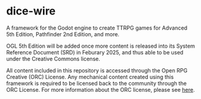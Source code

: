 # dice-wire
A framework for the Godot engine to create TTRPG games for Advanced 5th Edition, Pathfinder 2nd Edition, and more.

OGL 5th Edition will be added once more content is released into its System Reference Document (SRD) in Feburary 2025, and thus able to be used under the Creative Commons license.

All content included in this repository is accessed through the Open RPG Creative (ORC) License. Any mechanical content created using this framework is required to be licensed back to the community through the ORC License. For more information about the ORC license, please see [here](https://paizo.com/orclicense).